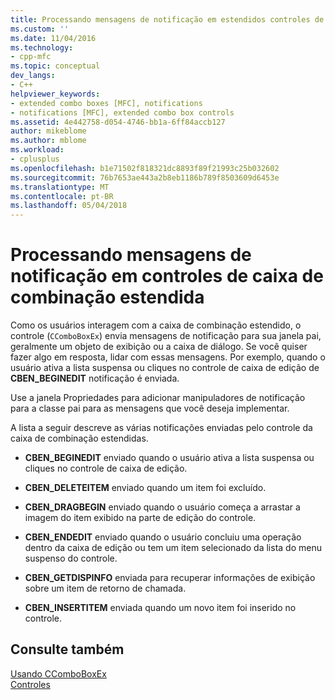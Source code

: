 ```yaml
---
title: Processando mensagens de notificação em estendidos controles de caixa de combinação | Microsoft Docs
ms.custom: ''
ms.date: 11/04/2016
ms.technology:
- cpp-mfc
ms.topic: conceptual
dev_langs:
- C++
helpviewer_keywords:
- extended combo boxes [MFC], notifications
- notifications [MFC], extended combo box controls
ms.assetid: 4e442758-d054-4746-bb1a-6ff84accb127
author: mikeblome
ms.author: mblome
ms.workload:
- cplusplus
ms.openlocfilehash: b1e71502f818321dc8893f89f21993c25b032602
ms.sourcegitcommit: 76b7653ae443a2b8eb1186b789f8503609d6453e
ms.translationtype: MT
ms.contentlocale: pt-BR
ms.lasthandoff: 05/04/2018
---
```

# <a name="processing-notification-messages-in-extended-combo-box-controls"></a>Processando mensagens de notificação em controles de caixa de combinação estendida
Como os usuários interagem com a caixa de combinação estendido, o controle (`CComboBoxEx`) envia mensagens de notificação para sua janela pai, geralmente um objeto de exibição ou a caixa de diálogo. Se você quiser fazer algo em resposta, lidar com essas mensagens. Por exemplo, quando o usuário ativa a lista suspensa ou cliques no controle de caixa de edição de **CBEN_BEGINEDIT** notificação é enviada.  
  
 Use a janela Propriedades para adicionar manipuladores de notificação para a classe pai para as mensagens que você deseja implementar.  
  
 A lista a seguir descreve as várias notificações enviadas pelo controle da caixa de combinação estendidas.  
  
-   **CBEN_BEGINEDIT** enviado quando o usuário ativa a lista suspensa ou cliques no controle de caixa de edição.  
  
-   **CBEN_DELETEITEM** enviado quando um item foi excluído.  
  
-   **CBEN_DRAGBEGIN** enviado quando o usuário começa a arrastar a imagem do item exibido na parte de edição do controle.  
  
-   **CBEN_ENDEDIT** enviado quando o usuário concluiu uma operação dentro da caixa de edição ou tem um item selecionado da lista do menu suspenso do controle.  
  
-   **CBEN_GETDISPINFO** enviada para recuperar informações de exibição sobre um item de retorno de chamada.  
  
-   **CBEN_INSERTITEM** enviada quando um novo item foi inserido no controle.  
  
## <a name="see-also"></a>Consulte também  
 [Usando CComboBoxEx](../mfc/using-ccomboboxex.md)   
 [Controles](../mfc/controls-mfc.md)

